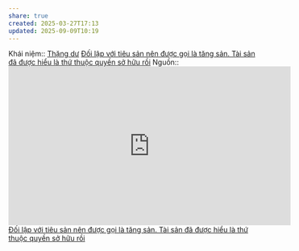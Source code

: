 ```yaml
---
share: true
created: 2025-03-27T17:13
updated: 2025-09-09T10:19
---
```

Khái niệm:: [Thặng dư](../../../%CE%9E%20Kh%C3%A1i%20ni%E1%BB%87m/Th%E1%BA%B7ng%20d%C6%B0.md)
[Đối lập với tiêu sản nên được gọi là tăng sản. Tài sản đã được hiểu là thứ thuộc quyền sở hữu rồi](../T%C3%A0i%20s%E1%BA%A3n/%C4%90%E1%BB%91i%20l%E1%BA%ADp%20v%E1%BB%9Bi%20ti%C3%AAu%20s%E1%BA%A3n%20n%C3%AAn%20%C4%91%C6%B0%E1%BB%A3c%20g%E1%BB%8Di%20l%C3%A0%20t%C4%83ng%20s%E1%BA%A3n.%20T%C3%A0i%20s%E1%BA%A3n%20%C4%91%C3%A3%20%C4%91%C6%B0%E1%BB%A3c%20hi%E1%BB%83u%20l%C3%A0%20th%E1%BB%A9%20thu%E1%BB%99c%20quy%E1%BB%81n%20s%E1%BB%9F%20h%E1%BB%AFu%20r%E1%BB%93i.md)
Nguồn:: <iframe width="560" height="315" src="https://www.youtube.com/embed/ipdHGI-1vYg?si=gBerJerjrtdAKGzD&t=486" title="YouTube video player" frameborder="0" allow="accelerometer; autoplay; clipboard-write; encrypted-media; gyroscope; picture-in-picture; web-share" referrerpolicy="strict-origin-when-cross-origin" allowfullscreen></iframe>
[Đối lập với tiêu sản nên được gọi là tăng sản. Tài sản đã được hiểu là thứ thuộc quyền sở hữu rồi](../T%C3%A0i%20s%E1%BA%A3n/%C4%90%E1%BB%91i%20l%E1%BA%ADp%20v%E1%BB%9Bi%20ti%C3%AAu%20s%E1%BA%A3n%20n%C3%AAn%20%C4%91%C6%B0%E1%BB%A3c%20g%E1%BB%8Di%20l%C3%A0%20t%C4%83ng%20s%E1%BA%A3n.%20T%C3%A0i%20s%E1%BA%A3n%20%C4%91%C3%A3%20%C4%91%C6%B0%E1%BB%A3c%20hi%E1%BB%83u%20l%C3%A0%20th%E1%BB%A9%20thu%E1%BB%99c%20quy%E1%BB%81n%20s%E1%BB%9F%20h%E1%BB%AFu%20r%E1%BB%93i.md)